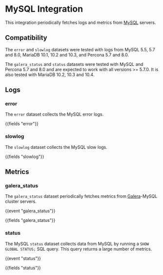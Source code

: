 # MySQL Integration

This integration periodically fetches logs and metrics from [MySQL](https://www.mysql.com/) servers.

## Compatibility

The `error` and `slowlog` datasets were tested with logs from MySQL 5.5, 5.7 and 8.0, MariaDB 10.1, 10.2 and 10.3, and Percona 5.7 and 8.0.

The `galera_status` and `status` datasets were tested with MySQL and Percona 5.7 and 8.0 and are expected to work with all
versions >= 5.7.0. It is also tested with MariaDB 10.2, 10.3 and 10.4.

## Logs

### error

The `error` dataset collects the MySQL error logs.

{{fields "error"}}

### slowlog

The `slowlog` dataset collects the MySQL slow logs.

{{fields "slowlog"}}

## Metrics

### galera_status

The `galera_status` dataset periodically fetches metrics from [Galera](http://galeracluster.com/)-MySQL cluster servers.

{{event "galera_status"}}

{{fields "galera_status"}}

### status

The MySQL `status` dataset collects data from MySQL by running a `SHOW GLOBAL STATUS;` SQL query. This query returns a large number of metrics.

{{event "status"}}

{{fields "status"}}
